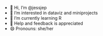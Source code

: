 - 👋 Hi, I’m @jessjep
- 👀 I’m interested in dataviz and miniprojects
- 🌱 I’m currently learning R
- 💞️ Help and feedback is appreciated
- 😄 Pronouns: she/her

<!---
jessjep/jessjep is a ✨ special ✨ repository because its `README.md` (this file) appears on your GitHub profile.
You can click the Preview link to take a look at your changes.
--->
